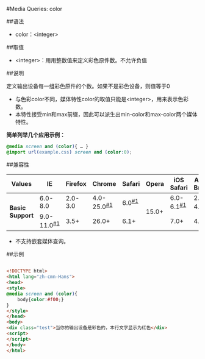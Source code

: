#Media Queries: color

##语法

- color：&lt;integer&gt;


##取值

- &lt;integer&gt;：用用整数值来定义彩色原件数。不允许负值


##说明

定义输出设备每一组彩色原件的个数。如果不是彩色设备，则值等于0

- 与色彩color不同，媒体特性color的取值只能是&lt;integer&gt;，用来表示色彩数。
- 本特性接受min和max前缀，因此可以派生出min-color和max-color两个媒体特性。


**简单列举几个应用示例：**

```css
@media screen and (color){ … }
@import url(example.css) screen and (color:0);

```

##兼容性


<table class="compatible">
<thead>
	<tr>
		<th>Values</th>
		<th>IE</th>
		<th>Firefox</th>
		<th>Chrome</th>
		<th>Safari</th>
		<th>Opera</th>
		<th>iOS Safari</th>
		<th>Android Browser</th>
		<th>Android Chrome</th>
	</tr>
</thead>
<tbody>
	<tr>
		<td rowspan="2"><strong>Basic Support</strong></td>
		<td class="unsupport">6.0-8.0</td>
		<td class="unsupport">2.0-3.0</td>
		<td class="partsupport">4.0-25.0<sup><a href="#support1">#1</a></sup></td>
		<td class="partsupport">6.0<sup><a href="#support1">#1</a></sup></td>
		<td class="support" rowspan="2">15.0+</td>
		<td class="partsupport">6.0-6.1<sup><a href="#support1">#1</a></sup></td>
		<td class="partsupport">2.1-4.3<sup><a href="#support1">#1</a></sup></td>
		<td class="partsupport">18.0-24.0<sup><a href="#support1">#1</a></sup></td>
	</tr>
	<tr>
		<td class="partsupport">9.0-11.0<sup><a href="#support1">#1</a></sup></td>
		<td class="support">3.5+</td>
		<td class="support">26.0+</td>
		<td class="support">6.1+</td>
		<td class="support">7.0+</td>
		<td class="support">4.4+</td>
		<td class="support">25.0+</td>
	</tr>
</tbody>
</table>


- 不支持嵌套媒体查询。


##示例

```html

<!DOCTYPE html>
<html lang="zh-cmn-Hans">
<head>
<style>
@media screen and (color){
	body{color:#f00;}
}
</style>
</head>
<body>
<div class="test">当你的输出设备是彩色的，本行文字显示为红色</div>
<script>
</script>
</body>
</html>

```
